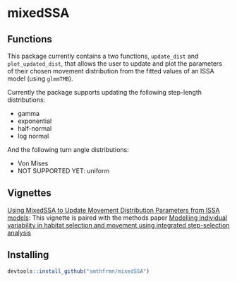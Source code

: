 # mixedSSA

## Functions

This package currently contains a two functions, `update_dist` and `plot_updated_dist`, that allows the user to update and plot the parameters of their chosen movement distribution from the fitted values of an ISSA model (using `glmmTMB`).

Currently the package supports updating the following step-length distributions:
- gamma
- exponential
- half-normal
- log normal

And the following turn angle distributions:
- Von Mises
- NOT SUPPORTED YET: uniform

## Vignettes

[Using MixedSSA to Update Movement Distribution Parameters
from ISSA models](https://conservancy.umn.edu/server/api/core/bitstreams/5a2245ec-b285-4b2b-b749-e126165e168d/content): This vignette is paired with the methods paper [Modelling individual variability in habitat selection and movement using integrated step-selection analysis](https://besjournals.onlinelibrary.wiley.com/doi/full/10.1111/2041-210X.14321) 

## Installing
```r
devtools::install_github("smthfrmn/mixedSSA")
```
